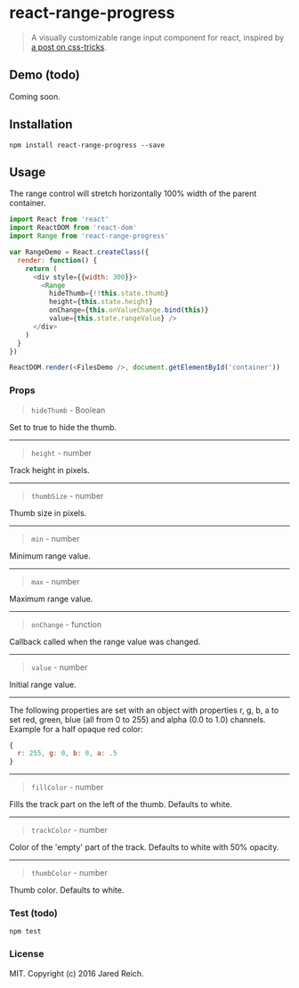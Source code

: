 react-range-progress
=======================

> A visually customizable range input component for react, inspired by [a post on css-tricks](https://css-tricks.com/custom-interactive-range-inputs/).

## Demo (todo)

Coming soon.

## Installation

```
npm install react-range-progress --save
```

## Usage

The range control will stretch horizontally 100% width of the parent container.

```js
import React from 'react'
import ReactDOM from 'react-dom'
import Range from 'react-range-progress'

var RangeDemo = React.createClass({
  render: function() {
    return (
      <div style={{width: 300}}>
        <Range
          hideThumb={!!this.state.thumb}
          height={this.state.height}
          onChange={this.onValueChange.bind(this)}
          value={this.state.rangeValue} />
      </div>
    )
  }
})

ReactDOM.render(<FilesDemo />, document.getElementById('container'))
```

### Props

> `hideThumb` - Boolean

Set to true to hide the thumb.

---

> `height` - number

Track height in pixels.

---

> `thumbSize` - number

Thumb size in pixels.

---

> `min` - number

Minimum range value.

---

> `max` - number

Maximum range value.

---

> `onChange` - function

Callback called when the range value was changed.

---

> `value` - number

Initial range value.

---

The following properties are set with an object with properties r, g, b, a to set red, green, blue (all from 0 to 255) and alpha (0.0 to 1.0) channels. Example for a half opaque
red color:
```js
{
  r: 255, g: 0, b: 0, a: .5
}
```

---

> `fillColor` - number

Fills the track part on the left of the thumb. Defaults to white.

---

> `trackColor` - number

Color of the 'empty' part of the track. Defaults to white with 50% opacity.

---

> `thumbColor` - number

Thumb color. Defaults to white.


### Test (todo)

```
npm test
```

### License

MIT. Copyright (c) 2016 Jared Reich.
